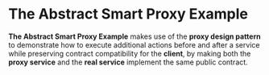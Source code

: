 # The Abstract Smart Proxy Example

**The Abstract Smart Proxy Example** makes use of the **proxy design pattern** to demonstrate how to execute additional
actions before and after a service while preserving contract compatibility for the **client**, by making both the
**proxy service** and the **real service** implement the same public contract.